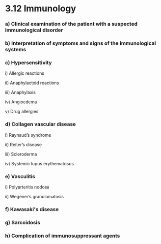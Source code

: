 # 3.12 Immunology

### a\)  Clinical examination of the patient with a suspected immunological disorder

### b\)  Interpretation of symptoms and signs of the immunological systems

### c\)  Hypersensitivity

i\)  Allergic reactions

ii\)  Anaphylactoid reactions

iii\)  Anaphylaxis

iv\)  Angioedema

v\)  Drug allergies

### d\)  Collagen vascular disease

i\)  Raynaud’s syndrome

ii\)  Reiter’s disease

iii\)  Scleroderma

iv\)  Systemic lupus erythematosus

### e\)  Vasculitis

i\)  Polyarteritis nodosa

ii\)  Wegener’s granulomatosis

### f\)  Kawasaki's disease

### g\)  Sarcoidosis

### h\)  Complication of immunosuppressant agents

